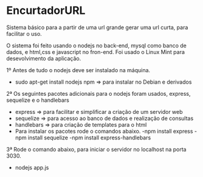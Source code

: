# EncurtadorURL  
Sistema básico para a partir de uma url grande gerar uma url curta, para facilitar o uso.

O sistema foi feito usando o nodejs no back-end, mysql como banco de dados, e html,css e javascript no fron-end. Foi usado o Linux Mint para desevolvimento da aplicação.

1º Antes de tudo o nodejs deve ser instalado na máquina.
- sudo apt-get install nodejs npm => para instalar no Debian e derivados
         
2ª Os seguintes pacotes adicionais para o nodejs foram usados, express, sequelize e o handlebars
- express => para facilitar e simplificar a criação de um servidor web
- sequelize => para acesso ao banco de dados e realização de consultas
- handlebars => para criação de templates para o html
- Para instalar os pacotes rode o comandos abaixo.
-npm install express
-npm install sequelize
-npm install express-handlebars

3ª Rode o comando abaixo, para iniciar o servidor no localhost na porta 3030.
- nodejs app.js


